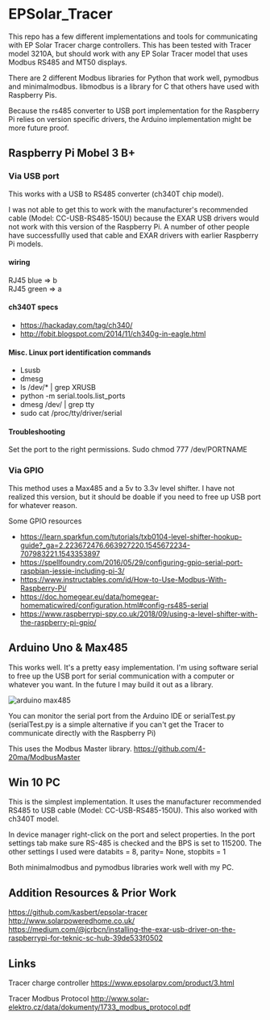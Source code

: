# EPSolar_Tracer
This repo has a few different implementations and tools for communicating with EP Solar Tracer charge controllers.
This has been tested with Tracer model 3210A, but should work with any EP Solar Tracer model that uses Modbus RS485 and MT50 displays.

There are 2 different Modbus libraries for Python that work well, pymodbus and minimalmodbus. libmodbus is a library for C that others have used with Raspberry Pis.

Because the rs485 converter to USB port implementation for the Raspberry Pi relies on version specific drivers, the Arduino implementation might be more future proof.

## Raspberry Pi Mobel 3 B+

### Via USB port
This works with a USB to RS485 converter (ch340T chip model).

I was not able to get this to work with the manufacturer's recommended cable (Model: CC-USB-RS485-150U) because the EXAR USB drivers would not work with this version of the Raspberry Pi. A number of other people have successfullly used that cable and EXAR drivers with earlier Raspberry Pi models.

#### wiring
RJ45 blue => b <br>
RJ45 green => a

#### ch340T specs
* https://hackaday.com/tag/ch340/
* http://fobit.blogspot.com/2014/11/ch340g-in-eagle.html
<!--
#### install steps
* sudo apt-get install git
* sudo apt-get install python-pip
* pip install pymodbus
* pip install serial
-->

#### Misc. Linux port identification commands
* Lsusb
* dmesg
* ls /dev/* | grep XRUSB
* python -m serial.tools.list_ports
* dmesg /dev/ | grep tty
* sudo cat /proc/tty/driver/serial

#### Troubleshooting
Set the port to the right permissions.
Sudo chmod 777 /dev/PORTNAME

### Via GPIO
This method uses a Max485 and a 5v to 3.3v level shifter. I have not realized this version, but it should be doable if you need to free up USB port for whatever reason.

Some GPIO resources
* https://learn.sparkfun.com/tutorials/txb0104-level-shifter-hookup-guide?_ga=2.223672476.663927220.1545672234-707983221.1543353897
* https://spellfoundry.com/2016/05/29/configuring-gpio-serial-port-raspbian-jessie-including-pi-3/
* https://www.instructables.com/id/How-to-Use-Modbus-With-Raspberry-Pi/
* https://doc.homegear.eu/data/homegear-homematicwired/configuration.html#config-rs485-serial
* https://www.raspberrypi-spy.co.uk/2018/09/using-a-level-shifter-with-the-raspberry-pi-gpio/

## Arduino Uno & Max485
This works well. It's a pretty easy implementation. I'm using software serial to free up the USB port for serial communication with a computer or whatever you want. In the future I may build it out as a library.

![arduino max485](https://github.com/alexnathanson/EPSolar_Tracer/blob/master/images/arduino_Max485_wiring.jpg)

You can monitor the serial port from the Arduino IDE or serialTest.py (serialTest.py is a simple alternative if you can't get the Tracer to communicate directly with the Raspberry Pi)

This uses the Modbus Master library. https://github.com/4-20ma/ModbusMaster

## Win 10 PC
This is the simplest implementation. It uses the manufacturer recommended RS485 to USB cable (Model: CC-USB-RS485-150U). This also worked with ch340T model.

In device manager right-click on the port and select properties. In the port settings tab make sure RS-485 is checked and the BPS is set to 115200. The other settings I used were databits = 8, parity= None, stopbits = 1

Both minimalmodbus and pymodbus libraries work well with my PC.

## Addition Resources & Prior Work
https://github.com/kasbert/epsolar-tracer <br>
http://www.solarpoweredhome.co.uk/ <br>
https://medium.com/@jcrbcn/installing-the-exar-usb-driver-on-the-raspberrypi-for-teknic-sc-hub-39de533f0502

## Links
Tracer charge controller
https://www.epsolarpv.com/product/3.html

Tracer Modbus Protocol
http://www.solar-elektro.cz/data/dokumenty/1733_modbus_protocol.pdf

